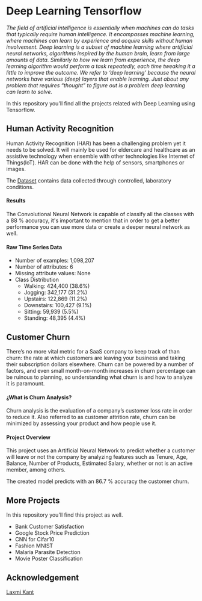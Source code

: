 # Deep Learning Tensorflow

_The field of artificial intelligence is essentially when machines can do tasks that typically require human intelligence. It encompasses machine learning, where machines can learn by experience and acquire skills without human involvement. Deep learning is a subset of machine learning where artificial neural networks, algorithms inspired by the human brain, learn from large amounts of data. Similarly to how we learn from experience, the deep learning algorithm would perform a task repeatedly, each time tweaking it a little to improve the outcome. We refer to ‘deep learning’ because the neural networks have various (deep) layers that enable learning. Just about any problem that requires “thought” to figure out is a problem deep learning can learn to solve._

In this repository you'll find all the projects related with Deep Learning using Tensorflow.

## Human Activity Recognition

Human Activity Recognition (HAR) has been a challenging problem yet it needs to be solved. It will mainly be used for eldercare and healthcare as an assistive technology when ensemble with other technologies like Internet of Things(IoT). HAR can be done with the help of sensors, smartphones or images.

The [Dataset](https://www.cis.fordham.edu/wisdm/dataset.php) contains data collected through controlled, laboratory conditions.

#### Results

The Convolutional Neural Network is capable of classify all the classes with a 88 % accuracy, it's important to mention that in order to get a better performance you can use more data or create a deeper neural network as well.

#### Raw Time Series Data
* Number of examples: 1,098,207
* Number of attributes: 6
* Missing attribute values: None
* Class Distribution
    * Walking: 424,400 (38.6%)
    * Jogging: 342,177 (31.2%)
    * Upstairs: 122,869 (11.2%)
    * Downstairs: 100,427 (9.1%)
    * Sitting: 59,939 (5.5%)
    * Standing: 48,395 (4.4%)
 
## Customer Churn

There’s no more vital metric for a SaaS company to keep track of than churn: the rate at which customers are leaving your business and taking their subscription dollars elsewhere. Churn can be powered by a number of factors, and even small month-on-month increases in churn percentage can be ruinous to planning, so understanding what churn is and how to analyze it is paramount.

#### ¿What is Churn Analysis?

Churn analysis is the evaluation of a company’s customer loss rate in order to reduce it. Also referred to as customer attrition rate, churn can be minimized by assessing your product and how people use it.

#### Project Overview

This project uses an Artificial Neural Network to predict whether a customer will leave or not the company by analyzing features such as Tenure, Age, Balance, Number of Products, Estimated Salary, whether or not is an active member, among others.

The created model predicts with an 86.7 % accuracy the customer churn.

## More Projects

In this repository you'll find this project as well.

* Bank Customer Satisfaction
* Google Stock Price Prediction
* CNN for Cifar10
* Fashion MNIST
* Malaria Parasite Detection
* Movie Poster Classification

## Acknowledgement

[Laxmi Kant](https://github.com/laxmimerit)
